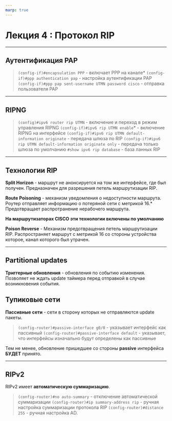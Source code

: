 ```yaml
---
marp: true
---
```


# Лекция 4 : Протокол RIP

---
<!-- _footer: \\*Инкапсуляция должна совпадать на обоих каналах\n \\**На транзитных сетях статические адреса не нужны -->
## Аутентификация PAP
> `(config-if)#encapsulation PPP` - включает PPP на канале*
> `(config-if)#ppp authentication pap` - настройка аутентификации PAP
> `(config-if)#ppp pap sent-username UTMN password cisco` - отправка пользователя PAP
---

## RIPNG
> `(config)#ipv6 router rip UTMN` - включение и переход в режим управления RIPNG
> `(config-if)#ipv6 rip UTMN enable`* - включение RIPNG на интерфейсе
> `(config-if)#ipv6 rip UTMN default-information originate` - передача шлюза по RIP
> `(config-if)#ipv6 rip UTMN default-information originate only` - передача только шлюза по умолчанию
> `#show ipv6 rip database` - база ланных RIP
---
<!-- _footer: \\*16 в RIP - бесконечность -->

## Технологии RIP

**Split Horizon** - маршрут не анонсируется на том же интерфейсе, где был получен. Предназначен для разрешения петель маршрутизации RIP.

**Route Poisoning** - механизм уведомления о недоступности маршрута. Роутер отправляет информацию о потеряной сети с метрикой 16.* Предотвращает распротранение нерабочего маршрута.

**На маршрутизаторах CISCO эти технологии включены по умолчанию**

**Poison Reverse** - Механизм предотвращения петель маршрутизации RIP. Распространяет маршрут с метрикой 16 со стороны устройства которое, канал которого был утрачен.

---

## Partitional updates

**Триггерные обновления** - обновления по событию изменения. Позволяет не ждать update таймера перед отправкой в случае возникновения события.

## Тупиковые сети

**Пассивные сети** - сети в сторону которых не отправляются update пакеты.
>`(config-router)#passive-interface g0/0` - указывает интерфейс как пассивный
>`(config-router)#passive-interface default` - указывает, что интерфейсы изначально будут определены как пассивные

Тем не менее, обновление пришедшее со стороны **passive** интерфейса **БУДЕТ** принято.

---

## RIPv2

RIPv2 имеет **автоматическую суммаризацию**. 
> `(config-router)#no auto-summary` - отключение автоматической суммаризации
> `(config-router)#ip summary-address rip` - ручная настройка суммаризации протокола RIP
> `(config-router)#distance 255` - ручная настройка AD.